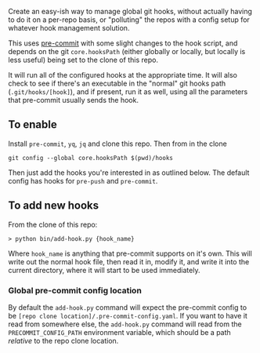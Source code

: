 Create an easy-ish way to manage global git hooks, without actually having to do it on a per-repo basis, or "polluting" the repos with a config setup for whatever hook management solution.

This uses [pre-commit](https://github.com/pre-commit/pre-commit) with some slight changes to the hook script, and depends on the git `core.hooksPath` (either globally or locally, but locally is less useful) being set to the clone of this repo.

It will run all of the configured hooks at the appropriate time.  It will also check to see if there's an executable in the "normal" git hooks path (`.git/hooks/[hook]`), and if present, run it as well, using all the parameters that pre-commit usually sends the hook.

## To enable

Install `pre-commit`, `yq`, `jq` and clone this repo.  Then from in the clone

```
git config --global core.hooksPath $(pwd)/hooks
```

Then just add the hooks you're interested in as outlined below.  The default config has hooks for `pre-push` and `pre-commit`.

## To add new hooks

From the clone of this repo:

```shell
> python bin/add-hook.py {hook_name}
```

Where `hook_name` is anything that pre-commit supports on it's own.  This will write out the normal hook file, then read it in, modify it, and write it into the current directory, where it will start to be used immediately.

### Global pre-commit config location

By default the `add-hook.py` command will expect the pre-commit config to be `[repo clone location]/.pre-commit-config.yaml`.  If you want to have it read from somewhere else, the `add-hook.py` command will read from the `PRECOMMIT_CONFIG_PATH` environment variable, which should be a path _relative_ to the repo clone location.
